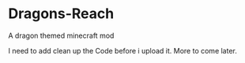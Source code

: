Dragons-Reach
=============

A dragon themed minecraft mod

I need to add clean up the Code before i upload it. More to come later.
